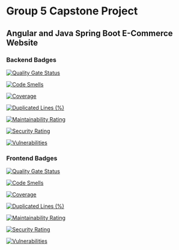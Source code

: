 # Group 5 Capstone Project
## Angular and Java Spring Boot E-Commerce Website

### Backend Badges

[![Quality Gate Status](https://sonarcloud.io/api/project_badges/measure?project=tinttruong_CapstoneGroup5&metric=alert_status)](https://sonarcloud.io/summary/new_code?id=tinttruong_CapstoneGroup5)

[![Code Smells](https://sonarcloud.io/api/project_badges/measure?project=tinttruong_CapstoneGroup5&metric=code_smells)](https://sonarcloud.io/summary/new_code?id=tinttruong_CapstoneGroup5)

[![Coverage](https://sonarcloud.io/api/project_badges/measure?project=tinttruong_CapstoneGroup5&metric=coverage)](https://sonarcloud.io/summary/new_code?id=tinttruong_CapstoneGroup5)

[![Duplicated Lines (%)](https://sonarcloud.io/api/project_badges/measure?project=tinttruong_CapstoneGroup5&metric=duplicated_lines_density)](https://sonarcloud.io/summary/new_code?id=tinttruong_CapstoneGroup5)

[![Maintainability Rating](https://sonarcloud.io/api/project_badges/measure?project=tinttruong_CapstoneGroup5&metric=sqale_rating)](https://sonarcloud.io/summary/new_code?id=tinttruong_CapstoneGroup5)

[![Security Rating](https://sonarcloud.io/api/project_badges/measure?project=tinttruong_CapstoneGroup5&metric=security_rating)](https://sonarcloud.io/summary/new_code?id=tinttruong_CapstoneGroup5)

[![Vulnerabilities](https://sonarcloud.io/api/project_badges/measure?project=tinttruong_CapstoneGroup5&metric=vulnerabilities)](https://sonarcloud.io/summary/new_code?id=tinttruong_CapstoneGroup5)

### Frontend Badges

[![Quality Gate Status](https://sonarcloud.io/api/project_badges/measure?project=capstoneproject_CapstoneGroup5&metric=alert_status)](https://sonarcloud.io/summary/new_code?id=capstoneproject_CapstoneGroup5)

[![Code Smells](https://sonarcloud.io/api/project_badges/measure?project=capstoneproject_CapstoneGroup5&metric=code_smells)](https://sonarcloud.io/summary/new_code?id=capstoneproject_CapstoneGroup5)

[![Coverage](https://sonarcloud.io/api/project_badges/measure?project=capstoneproject_CapstoneGroup5&metric=coverage)](https://sonarcloud.io/summary/new_code?id=capstoneproject_CapstoneGroup5)

[![Duplicated Lines (%)](https://sonarcloud.io/api/project_badges/measure?project=capstoneproject_CapstoneGroup5&metric=duplicated_lines_density)](https://sonarcloud.io/summary/new_code?id=capstoneproject_CapstoneGroup5)

[![Maintainability Rating](https://sonarcloud.io/api/project_badges/measure?project=capstoneproject_CapstoneGroup5&metric=sqale_rating)](https://sonarcloud.io/summary/new_code?id=capstoneproject_CapstoneGroup5)

[![Security Rating](https://sonarcloud.io/api/project_badges/measure?project=capstoneproject_CapstoneGroup5&metric=security_rating)](https://sonarcloud.io/summary/new_code?id=capstoneproject_CapstoneGroup5)

[![Vulnerabilities](https://sonarcloud.io/api/project_badges/measure?project=capstoneproject_CapstoneGroup5&metric=vulnerabilities)](https://sonarcloud.io/summary/new_code?id=capstoneproject_CapstoneGroup5)



